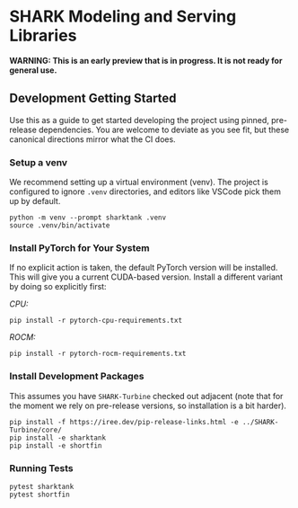 # SHARK Modeling and Serving Libraries

**WARNING: This is an early preview that is in progress. It is not ready for
general use.**

## Development Getting Started

Use this as a guide to get started developing the project using pinned, 
pre-release dependencies. You are welcome to deviate as you see fit, but
these canonical directions mirror what the CI does.

### Setup a venv

We recommend setting up a virtual environment (venv). The project is configured
to ignore `.venv` directories, and editors like VSCode pick them up by default.

```
python -m venv --prompt sharktank .venv
source .venv/bin/activate
```

### Install PyTorch for Your System

If no explicit action is taken, the default PyTorch version will be installed.
This will give you a current CUDA-based version. Install a different variant
by doing so explicitly first:

*CPU:*

```
pip install -r pytorch-cpu-requirements.txt
```

*ROCM:*

```
pip install -r pytorch-rocm-requirements.txt
```

### Install Development Packages

This assumes you have `SHARK-Turbine` checked out adjacent (note that for the
moment we rely on pre-release versions, so installation is a bit harder).

```
pip install -f https://iree.dev/pip-release-links.html -e ../SHARK-Turbine/core/
pip install -e sharktank
pip install -e shortfin
```

### Running Tests

```
pytest sharktank
pytest shortfin
```

